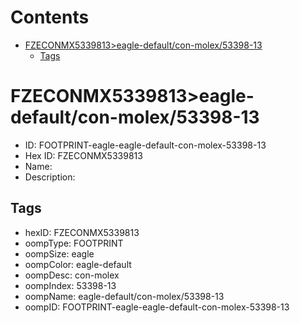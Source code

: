 



Contents
========

* [FZECONMX5339813>eagle-default/con-molex/53398-13](#fzeconmx5339813eagle-defaultcon-molex53398-13)
	* [Tags](#tags)

# FZECONMX5339813>eagle-default/con-molex/53398-13

- ID: FOOTPRINT-eagle-eagle-default-con-molex-53398-13
- Hex ID: FZECONMX5339813
- Name: 
- Description: 

## Tags

- hexID: FZECONMX5339813
- oompType: FOOTPRINT
- oompSize: eagle
- oompColor: eagle-default
- oompDesc: con-molex
- oompIndex: 53398-13
- oompName: eagle-default/con-molex/53398-13
- oompID: FOOTPRINT-eagle-eagle-default-con-molex-53398-13
